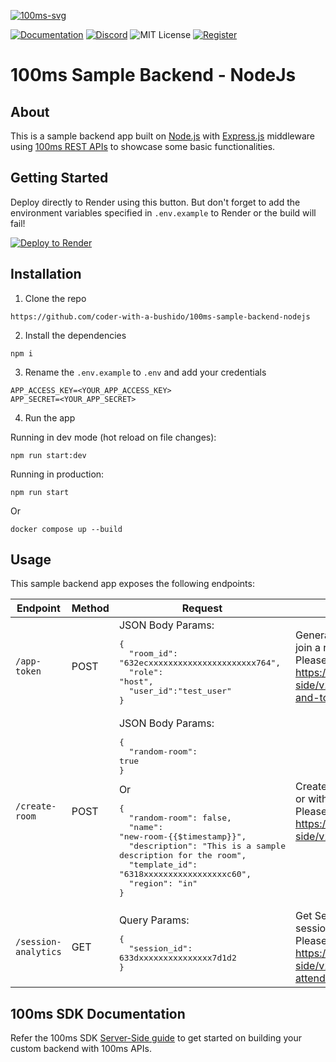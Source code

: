[![100ms-svg](https://user-images.githubusercontent.com/93931528/205858417-8c0a0d1b-2d46-4710-9316-7418092fd3d6.svg)](https://100ms.live/)

[![Documentation](https://img.shields.io/badge/Read-Documentation-blue)](https://www.100ms.live/docs/server-side/v2/introduction/basics)
[![Discord](https://img.shields.io/discord/843749923060711464?label=Join%20on%20Discord)](https://100ms.live/discord)
![MIT License](https://img.shields.io/badge/license-MIT-blue)
[![Register](https://img.shields.io/badge/Contact-Know%20More-blue)](https://dashboard.100ms.live/register)

# 100ms Sample Backend - NodeJs

## About
This is a sample backend app built on [Node.js](https://nodejs.org/en/) with [Express.js](https://expressjs.com/) middleware using [100ms REST APIs](https://www.100ms.live/docs/server-side/v2/introduction/request-and-response) to showcase some basic functionalities.

## Getting Started
Deploy directly to Render using this button. But don't forget to add the environment variables specified in `.env.example` to Render or the build will fail!

[![Deploy to Render](https://render.com/images/deploy-to-render-button.svg)](https://render.com/deploy?repo=https://github.com/coder-with-a-bushido/100ms-sample-backend-nodejs)

## Installation
1. Clone the repo

`https://github.com/coder-with-a-bushido/100ms-sample-backend-nodejs`

2. Install the dependencies

`npm i`

3. Rename the `.env.example` to `.env` and add your credentials

```
APP_ACCESS_KEY=<YOUR_APP_ACCESS_KEY>
APP_SECRET=<YOUR_APP_SECRET>
```

4. Run the app

Running in dev mode (hot reload on file changes):

`npm run start:dev`

Running in production:

`npm run start`

Or

`docker compose up --build`

## Usage

This sample backend app exposes the following endpoints:

| Endpoint | Method | Request | Description |
|---|---|---|---|
| `/app-token` | POST |JSON Body Params:<pre>{<br>&nbsp;&nbsp;"room_id": "632ecxxxxxxxxxxxxxxxxxxxxxx764",<br>&nbsp;&nbsp;"role": "host",<br>&nbsp;&nbsp;"user_id":"test_user"<br>}</pre>| Generate an auth token for a peer to join a room.<br>Please refer to https://www.100ms.live/docs/server-side/v2/introduction/authentication-and-tokens |
| `/create-room` | POST | JSON Body Params:<pre>{<br>&nbsp;&nbsp;"random-room": true<br>}</pre>Or<pre>{<br>&nbsp;&nbsp;"random-room": false,<br>&nbsp;&nbsp;"name": "new-room-{{$timestamp}}",<br>&nbsp;&nbsp;"description": "This is a sample description for the room",<br>&nbsp;&nbsp;"template_id": "6318xxxxxxxxxxxxxxxxxc60",<br>&nbsp;&nbsp;"region": "in"<br>}</pre>| Create a new room, either randomly or with the requested configuration.<br>Please refer to https://www.100ms.live/docs/server-side/v2/Rooms/create-via-api |
| `/session-analytics` | GET | Query Params:<pre>{<br>&nbsp;&nbsp;"session_id": 633dxxxxxxxxxxxxxxx7d1d2<br>}</pre>| Get Session Analytics for a specific session (like attendance).<br>Please refer to https://www.100ms.live/docs/server-side/v2/Sessions/example-build-attendance |

## 100ms SDK Documentation
Refer the 100ms SDK [Server-Side guide](https://www.100ms.live/docs/server-side/v2/introduction/basics) to get started on building your custom backend with 100ms APIs.